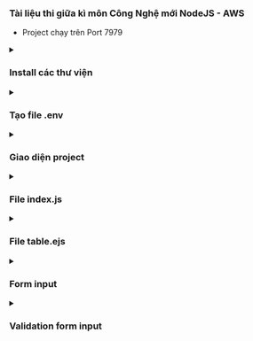 ### Tài liệu thi giữa kì môn Công Nghệ mới NodeJS - AWS
- Project chạy trên Port 7979
<details close>
    <summary>
        <h3>Install các thư viện</h3>
    </summary>
    <img src="./img/cnm-12.png" />
</details> 
<details close>
    <summary>
        <h3>Tạo file .env</h3>
    </summary>
    + Đặt tên các biến trong file .env
    + Nhập SecretKey và AccessKey của AWS vào
    + Hình minh họa
    <img src="./img/env.png" />
</details> 
<details close>
    <summary>
        <h3>Giao diện project</h3>
    </summary>
    <img src="./img/cnm-01.png" />
    <img src="./img/cnm-02.png" />
</details>
<details close>
    <summary>
        <h3>File index.js</h3>
    </summary>
    <img src="./img/cnm-09.png" />
    <img src="./img/cnm-10.png" />
    <img src="./img/cnm-11.png" />
    <img src="./img/cnm-13.png" />
</details>
<details close>
    <summary>
        <h3>File table.ejs</h3>
    </summary>
    <img src="./img/cnm-07.png" />
    <img src="./img/cnm-08.png" />
</details>
<details close>
    <summary>
        <h3>Form input</h3>
    </summary>
    <img src="./img/cnm-06.png" />
</details>
<details close>
    <summary>
        <h3>Validation form input</h3>
    </summary>
    <img src="./img/cnm-03.png" />
    <img src="./img/cnm-04.png" />
    <img src="./img/cnm-05.png" />
</details>
